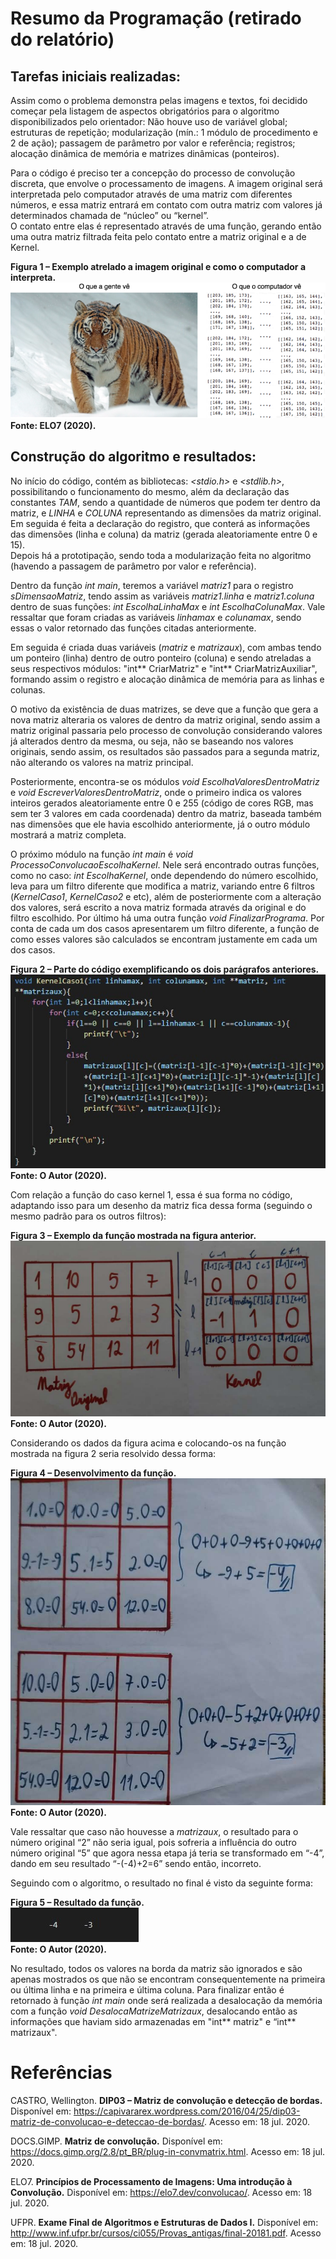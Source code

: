 # Resumo da Programação (retirado do relatório)
## Tarefas iniciais realizadas:

Assim como o problema demonstra pelas imagens e textos, foi decidido começar pela listagem de aspectos obrigatórios para o algoritmo disponibilizados pelo orientador: Não houve uso de variável global; estruturas de repetição; modularização (mín.: 1 módulo de procedimento e 2 de ação); passagem de parâmetro por valor e referência; registros; alocação dinâmica de memória e matrizes dinâmicas (ponteiros).

Para o código é preciso ter a concepção do processo de convolução discreta, que envolve o processamento de imagens. A imagem original será interpretada pelo computador através de uma matriz com diferentes números, e essa matriz entrará em contato com outra matriz com valores já determinados chamada de “núcleo” ou “kernel”.                               
O contato entre elas é representado através de uma função, gerando então uma outra matriz filtrada feita pelo contato entre a matriz original e a de Kernel.

**Figura 1 – Exemplo atrelado a imagem original e como o computador a interpreta.**
![convolucao-2](https://github.com/ArthurMS15/CCO_alg_problema1/blob/master/convolucao-2.png)                                                                                   
**Fonte: ELO7 (2020).**

## Construção do algoritmo e resultados:

No início do código, contém as bibliotecas: *<stdio.h>* e *<stdlib.h>*, possibilitando o funcionamento do mesmo, além da declaração das constantes *TAM*, sendo a quantidade de números que podem ter dentro da matriz, e *LINHA* e *COLUNA* representando as dimensões da matriz original.                                                                     
Em seguida é feita a declaração do registro, que conterá as informações das dimensões (linha e coluna) da matriz (gerada aleatoriamente entre 0 e 15).             
Depois há a prototipação, sendo toda a modularização feita no algoritmo (havendo a passagem de parâmetro por valor e referência).

Dentro da função *int main*, teremos a variável *matriz1* para o registro *sDimensaoMatriz*, tendo assim as variáveis *matriz1.linha* e *matriz1.coluna* dentro de suas funções: *int EscolhaLinhaMax* e *int EscolhaColunaMax*. 
Vale ressaltar que foram criadas as variáveis *linhamax* e *colunamax*, sendo essas o valor retornado das funções citadas anteriormente.

Em seguida é criada duas variáveis (*matriz* e *matrizaux*), com ambas tendo um ponteiro (linha) dentro de outro ponteiro (coluna) e sendo atreladas a seus respectivos módulos: "int** CriarMatriz" e "int** CriarMatrizAuxiliar", formando assim o registro e alocação dinâmica de memória para as linhas e colunas.

O motivo da existência de duas matrizes, se deve que a função que gera a nova matriz alteraria os valores de dentro da matriz original, sendo assim a matriz original passaria pelo processo de convolução considerando valores já alterados dentro da mesma, ou seja, não se baseando nos valores originais, sendo assim, os resultados são passados para a segunda matriz, não alterando os valores na matriz principal.

Posteriormente, encontra-se os módulos *void EscolhaValoresDentroMatriz* e *void EscreverValoresDentroMatriz*, onde o primeiro indica os valores inteiros gerados aleatoriamente entre 0 e 255 (código de cores RGB, mas sem ter 3 valores em cada coordenada) dentro da matriz, baseada também nas dimensões que ele havia escolhido anteriormente, já o outro módulo mostrará a matriz completa.

O próximo módulo na função *int main* é *void ProcessoConvolucaoEscolhaKernel*. Nele será encontrado outras funções, como no caso: *int EscolhaKernel*, onde dependendo do número escolhido, leva para um filtro diferente que modifica a matriz, variando entre 6 filtros (*KernelCaso1*, *KernelCaso2* e etc), além de posteriormente com a alteração dos valores, será escrito a nova matriz formada através da original e do filtro escolhido. Por último há uma outra função *void FinalizarPrograma*. Por conta de cada um dos casos apresentarem um filtro diferente, a função de como esses valores são calculados se encontram justamente em cada um dos casos.

**Figura 2 – Parte do código exemplificando os dois parágrafos anteriores.**
![algoritmo](https://github.com/ArthurMS15/CCO_alg_problema1/blob/master/algoritmo.png)                                                                                         
**Fonte: O Autor (2020).**

Com relação a função do caso kernel 1, essa é sua forma no código, adaptando isso para um desenho da matriz fica dessa forma (seguindo o mesmo padrão para os outros filtros):

**Figura 3 – Exemplo da função mostrada na figura anterior.**
![convolucao-algoritmo](https://github.com/ArthurMS15/CCO_alg_problema1/blob/master/convolucao-algoritmo.png)                                                                   
**Fonte: O Autor (2020).**    

Considerando os dados da figura acima e colocando-os na função mostrada na figura 2 seria resolvido dessa forma:

**Figura 4 – Desenvolvimento da função.**
![convolucao-algoritmo2](https://github.com/ArthurMS15/CCO_alg_problema1/blob/master/convolucao-algoritmo2.png)                                                                 
**Fonte: O Autor (2020).**

Vale ressaltar que caso não houvesse a *matrizaux*, o resultado para o número original “2” não seria igual, pois sofreria a influência do outro número original “5” que agora nessa etapa já teria se transformado em “-4”, dando em seu resultado “-(-4)+2=6” sendo então, incorreto.

Seguindo com o algoritmo, o resultado no final é visto da seguinte forma:

**Figura 5 – Resultado da função.**                                                                                                                                             
![resultado-convolucao](https://github.com/ArthurMS15/CCO_alg_problema1/blob/master/resultado-convolucao.png)                                                                   
**Fonte: O Autor (2020).**

No resultado, todos os valores na borda da matriz são ignorados e são apenas mostrados os que não se encontram consequentemente na primeira ou última linha e na primeira e última coluna.
Para finalizar então é retornado à função *int main* onde será realizada a desalocação da memória com a função *void DesalocaMatrizeMatrizaux*, desalocando então as informações que haviam sido armazenadas em "int** matriz" e “int** matrizaux".

# Referências

CASTRO, Wellington. **DIP03 – Matriz de convolução e detecção de bordas.** Disponível em: <https://capivararex.wordpress.com/2016/04/25/dip03-matriz-de-convolucao-e-deteccao-de-bordas/>. Acesso em: 18 jul. 2020.

DOCS.GIMP. **Matriz de convolução.** Disponível em: <https://docs.gimp.org/2.8/pt_BR/plug-in-convmatrix.html>. Acesso em: 18 jul. 2020.

ELO7. **Princípios de Processamento de Imagens: Uma introdução à Convolução.** Disponível em: <https://elo7.dev/convolucao/>. Acesso em: 18 jul. 2020.

UFPR. **Exame Final de Algoritmos e Estruturas de Dados I.** Disponível em: <http://www.inf.ufpr.br/cursos/ci055/Provas_antigas/final-20181.pdf>. Acesso em: 18 jul. 2020.

